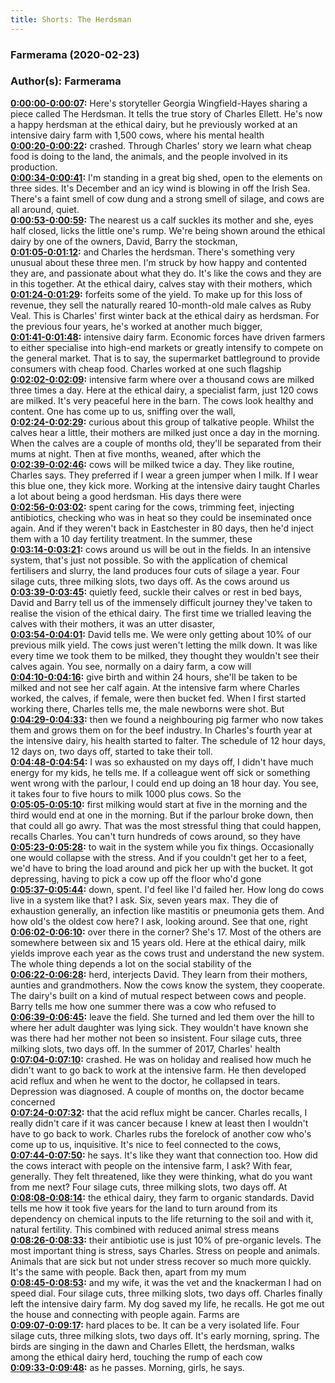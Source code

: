 ```yaml
---
title: Shorts: The Herdsman
---
```


### Farmerama  (2020-02-23)  
### Author(s): Farmerama  

**[0:00:00-0:00:07](https://soundcloud.com/farmerama-radio/shorts-the-herdsman#t=0:00:00):**  Here's storyteller Georgia Wingfield-Hayes sharing a piece called The Herdsman. It tells  the true story of Charles Ellett. He's now a happy herdsman at the ethical dairy, but  he previously worked at an intensive dairy farm with 1,500 cows, where his mental health  
**[0:00:20-0:00:22](https://soundcloud.com/farmerama-radio/shorts-the-herdsman#t=0:00:20):**  crashed.  Through Charles' story we learn what cheap food is doing to the land, the animals, and  the people involved in its production.  
**[0:00:34-0:00:41](https://soundcloud.com/farmerama-radio/shorts-the-herdsman#t=0:00:34):**  I'm standing in a great big shed, open to the elements on three sides. It's December  and an icy wind is blowing in off the Irish Sea. There's a faint smell of cow dung and  a strong smell of silage, and cows are all around, quiet.  
**[0:00:53-0:00:59](https://soundcloud.com/farmerama-radio/shorts-the-herdsman#t=0:00:53):**  The nearest us a calf suckles its mother and she, eyes half closed, licks the little one's  rump.  We're being shown around the ethical dairy by one of the owners, David, Barry the stockman,  
**[0:01:05-0:01:12](https://soundcloud.com/farmerama-radio/shorts-the-herdsman#t=0:01:05):**  and Charles the herdsman. There's something very unusual about these three men. I'm struck  by how happy and contented they are, and passionate about what they do. It's like the cows and  they are in this together. At the ethical dairy, calves stay with their mothers, which  
**[0:01:24-0:01:29](https://soundcloud.com/farmerama-radio/shorts-the-herdsman#t=0:01:24):**  forfeits some of the yield. To make up for this loss of revenue, they sell the naturally  reared 10-month-old male calves as Ruby Veal. This is Charles' first winter back at the  ethical dairy as herdsman. For the previous four years, he's worked at another much bigger,  
**[0:01:41-0:01:48](https://soundcloud.com/farmerama-radio/shorts-the-herdsman#t=0:01:41):**  intensive dairy farm. Economic forces have driven farmers to either specialise into high-end  markets or greatly intensify to compete on the general market. That is to say, the supermarket  battleground to provide consumers with cheap food. Charles worked at one such flagship  
**[0:02:02-0:02:09](https://soundcloud.com/farmerama-radio/shorts-the-herdsman#t=0:02:02):**  intensive farm where over a thousand cows are milked three times a day. Here at the  ethical dairy, a specialist farm, just 120 cows are milked. It's very peaceful here in  the barn. The cows look healthy and content. One has come up to us, sniffing over the wall,  
**[0:02:24-0:02:29](https://soundcloud.com/farmerama-radio/shorts-the-herdsman#t=0:02:24):**  curious about this group of talkative people. Whilst the calves hear a little, their mothers  are milked just once a day in the morning. When the calves are a couple of months old,  they'll be separated from their mums at night. Then at five months, weaned, after which the  
**[0:02:39-0:02:46](https://soundcloud.com/farmerama-radio/shorts-the-herdsman#t=0:02:39):**  cows will be milked twice a day. They like routine, Charles says. They preferred if I  wear a green jumper when I milk. If I wear this blue one, they kick more. Working at  the intensive dairy taught Charles a lot about being a good herdsman. His days there were  
**[0:02:56-0:03:02](https://soundcloud.com/farmerama-radio/shorts-the-herdsman#t=0:02:56):**  spent caring for the cows, trimming feet, injecting antibiotics, checking who was in  heat so they could be inseminated once again. And if they weren't back in Eastchester in  80 days, then he'd inject them with a 10 day fertility treatment. In the summer, these  
**[0:03:14-0:03:21](https://soundcloud.com/farmerama-radio/shorts-the-herdsman#t=0:03:14):**  cows around us will be out in the fields. In an intensive system, that's just not possible.  So with the application of chemical fertilisers and slurry, the land produces four cuts of  silage a year. Four silage cuts, three milking slots, two days off. As the cows around us  
**[0:03:39-0:03:45](https://soundcloud.com/farmerama-radio/shorts-the-herdsman#t=0:03:39):**  quietly feed, suckle their calves or rest in bed bays, David and Barry tell us of the  immensely difficult journey they've taken to realise the vision of the ethical dairy.  The first time we trialled leaving the calves with their mothers, it was an utter disaster,  
**[0:03:54-0:04:01](https://soundcloud.com/farmerama-radio/shorts-the-herdsman#t=0:03:54):**  David tells me. We were only getting about 10% of our previous milk yield. The cows just  weren't letting the milk down. It was like every time we took them to be milked, they  thought they wouldn't see their calves again. You see, normally on a dairy farm, a cow will  
**[0:04:10-0:04:16](https://soundcloud.com/farmerama-radio/shorts-the-herdsman#t=0:04:10):**  give birth and within 24 hours, she'll be taken to be milked and not see her calf again.  At the intensive farm where Charles worked, the calves, if female, were then bucket fed.  When I first started working there, Charles tells me, the male newborns were shot. But  
**[0:04:29-0:04:33](https://soundcloud.com/farmerama-radio/shorts-the-herdsman#t=0:04:29):**  then we found a neighbouring pig farmer who now takes them and grows them on for the beef  industry. In Charles's fourth year at the intensive dairy, his health started to falter.  The schedule of 12 hour days, 12 days on, two days off, started to take their toll.  
**[0:04:48-0:04:54](https://soundcloud.com/farmerama-radio/shorts-the-herdsman#t=0:04:48):**  I was so exhausted on my days off, I didn't have much energy for my kids, he tells me.  If a colleague went off sick or something went wrong with the parlour, I could end up  doing an 18 hour day. You see, it takes four to five hours to milk 1000 plus cows. So the  
**[0:05:05-0:05:10](https://soundcloud.com/farmerama-radio/shorts-the-herdsman#t=0:05:05):**  first milking would start at five in the morning and the third would end at one in the morning.  But if the parlour broke down, then that could all go awry. That was the most stressful thing  that could happen, recalls Charles. You can't turn hundreds of cows around, so they have  
**[0:05:23-0:05:28](https://soundcloud.com/farmerama-radio/shorts-the-herdsman#t=0:05:23):**  to wait in the system while you fix things. Occasionally one would collapse with the stress.  And if you couldn't get her to a feet, we'd have to bring the load around and pick her  up with the bucket. It got depressing, having to pick a cow up off the floor who'd gone  
**[0:05:37-0:05:44](https://soundcloud.com/farmerama-radio/shorts-the-herdsman#t=0:05:37):**  down, spent. I'd feel like I'd failed her. How long do cows live in a system like that?  I ask. Six, seven years max. They die of exhaustion generally, an infection like mastitis or pneumonia  gets them. And how old's the oldest cow here? I ask, looking around. See that one, right  
**[0:06:02-0:06:10](https://soundcloud.com/farmerama-radio/shorts-the-herdsman#t=0:06:02):**  over there in the corner? She's 17. Most of the others are somewhere between six and 15  years old. Here at the ethical dairy, milk yields improve each year as the cows trust  and understand the new system. The whole thing depends a lot on the social stability of the  
**[0:06:22-0:06:28](https://soundcloud.com/farmerama-radio/shorts-the-herdsman#t=0:06:22):**  herd, interjects David. They learn from their mothers, aunties and grandmothers. Now the  cows know the system, they cooperate. The dairy's built on a kind of mutual respect  between cows and people. Barry tells me how one summer there was a cow who refused to  
**[0:06:39-0:06:45](https://soundcloud.com/farmerama-radio/shorts-the-herdsman#t=0:06:39):**  leave the field. She turned and led them over the hill to where her adult daughter was lying  sick. They wouldn't have known she was there had her mother not been so insistent. Four  silage cuts, three milking slots, two days off. In the summer of 2017, Charles' health  
**[0:07:04-0:07:10](https://soundcloud.com/farmerama-radio/shorts-the-herdsman#t=0:07:04):**  crashed. He was on holiday and realised how much he didn't want to go back to work at the  intensive farm. He then developed acid reflux and when he went to the doctor, he collapsed  in tears. Depression was diagnosed. A couple of months on, the doctor became concerned  
**[0:07:24-0:07:32](https://soundcloud.com/farmerama-radio/shorts-the-herdsman#t=0:07:24):**  that the acid reflux might be cancer. Charles recalls, I really didn't care if it was cancer  because I knew at least then I wouldn't have to go back to work. Charles rubs the forelock  of another cow who's come up to us, inquisitive. It's nice to feel connected to the cows,  
**[0:07:44-0:07:50](https://soundcloud.com/farmerama-radio/shorts-the-herdsman#t=0:07:44):**  he says. It's like they want that connection too. How did the cows interact with people  on the intensive farm, I ask? With fear, generally. They felt threatened, like they were thinking,  what do you want from me next? Four silage cuts, three milking slots, two days off. At  
**[0:08:08-0:08:14](https://soundcloud.com/farmerama-radio/shorts-the-herdsman#t=0:08:08):**  the ethical dairy, they farm to organic standards. David tells me how it took five years for  the land to turn around from its dependency on chemical inputs to the life returning to  the soil and with it, natural fertility. This combined with reduced animal stress means  
**[0:08:26-0:08:33](https://soundcloud.com/farmerama-radio/shorts-the-herdsman#t=0:08:26):**  their antibiotic use is just 10% of pre-organic levels. The most important thing is stress,  says Charles. Stress on people and animals. Animals that are sick but not under stress  recover so much more quickly. It's the same with people. Back then, apart from my mum  
**[0:08:45-0:08:53](https://soundcloud.com/farmerama-radio/shorts-the-herdsman#t=0:08:45):**  and my wife, it was the vet and the knackerman I had on speed dial. Four silage cuts, three  milking slots, two days off. Charles finally left the intensive dairy farm. My dog saved  my life, he recalls. He got me out the house and connecting with people again. Farms are  
**[0:09:07-0:09:17](https://soundcloud.com/farmerama-radio/shorts-the-herdsman#t=0:09:07):**  hard places to be. It can be a very isolated life. Four silage cuts, three milking slots,  two days off. It's early morning, spring. The birds are singing in the dawn and Charles  Ellett, the herdsman, walks among the ethical dairy herd, touching the rump of each cow  
**[0:09:33-0:09:48](https://soundcloud.com/farmerama-radio/shorts-the-herdsman#t=0:09:33):**  as he passes. Morning, girls, he says.  